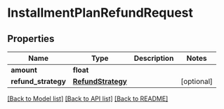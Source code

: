# InstallmentPlanRefundRequest


## Properties
Name | Type | Description | Notes
------------ | ------------- | ------------- | -------------
**amount** | **float** |  | 
**refund_strategy** | [**RefundStrategy**](RefundStrategy.md) |  | [optional] 

[[Back to Model list]](../README.md#documentation-for-models) [[Back to API list]](../README.md#documentation-for-api-endpoints) [[Back to README]](../README.md)


